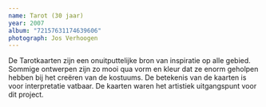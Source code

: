 ```yaml
---
name: Tarot (30 jaar)
year: 2007
album: "72157631174639606"
photograph: Jos Verhoogen
---
```

De Tarotkaarten zijn een onuitputtelijke bron van inspiratie op alle gebied. Sommige ontwerpen zijn zo mooi qua vorm en kleur dat ze enorm geholpen hebben bij het creëren van de kostuums. De betekenis van de kaarten is voor interpretatie vatbaar. De kaarten waren het artistiek uitgangspunt voor dit project.
